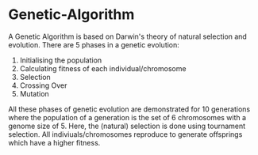 # Genetic-Algorithm
A Genetic Algorithm is based on Darwin's theory of natural selection and evolution.
There are 5 phases in a genetic evolution:
1. Initialising the population
2. Calculating fitness of each individual/chromosome
3. Selection
4. Crossing Over
5. Mutation

All these phases of genetic evolution are demonstrated for 10 generations where the population of a generation is the set of 6 chromosomes with a genome size of 5. Here, the (natural) selection is done using tournament selection.
All indiviuals/chromosomes reproduce to generate offsprings which have a higher fitness.
